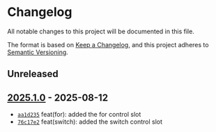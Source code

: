 # Changelog

All notable changes to this project will be documented in this file.

The format is based on [Keep a Changelog](https://keepachangelog.com/en/1.0.0/), and this project adheres to [Semantic Versioning](https://semver.org/spec/v2.0.0.html).

## Unreleased

## [2025.1.0](https://github.com/myerscode/templex/releases/tag/2025.1.0) - 2025-08-12

- [`aa1d235`](https://github.com/myerscode/templex/commit/aa1d235c5d845a6868bff4a0099f04bc8fd9e13d) feat(for): added the for control slot
- [`76c17e2`](https://github.com/myerscode/templex/commit/76c17e2b4eccf4809378c94ad77fabd2227946ca) feat(switch): added the switch control slot
